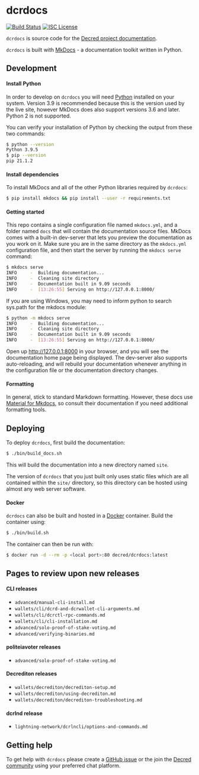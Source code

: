 # dcrdocs

[![Build Status](https://github.com/decred/dcrdocs/workflows/Build%20and%20Test/badge.svg)](https://github.com/decred/dcrdocs/actions)
[![ISC License](https://img.shields.io/badge/license-ISC-blue.svg)](http://copyfree.org)

`dcrdocs` is source code for the [Decred project documentation](https://docs.decred.org).

`dcrdocs` is built with [MkDocs](https://www.mkdocs.org/) - a documentation toolkit written in Python.

## Development

#### Install Python

In order to develop on `dcrdocs` you will need [Python](https://www.python.org/)
installed on your system.
Version 3.9 is recommended because this is the version used by the live site,
however MkDocs does also support versions 3.6 and later.
Python 2 is not supported.

You can verify your installation of Python by checking the output from these two
commands:

```bash
$ python --version
Python 3.9.5
$ pip --version
pip 21.1.2
```

#### Install dependencies

To install MkDocs and all of the other Python libraries required by `dcrdocs`:

```bash
$ pip install mkdocs && pip install --user -r requirements.txt
```

#### Getting started

This repo contains a single configuration file named `mkdocs.yml`, and a folder named `docs` that will contain the documentation source files. MkDocs comes with a built-in dev-server that lets you preview the documentation as you work on it. Make sure you are in the same directory as the `mkdocs.yml` configuration file, and then start the server by running the `mkdocs serve` command:

```bash
$ mkdocs serve
INFO     -  Building documentation...
INFO     -  Cleaning site directory
INFO     -  Documentation built in 9.09 seconds
INFO     -  [13:26:55] Serving on http://127.0.0.1:8000/
```

If you are using Windows, you may need to inform python to search sys.path for the mkdocs module:

```bash
$ python -m mkdocs serve
INFO     -  Building documentation...
INFO     -  Cleaning site directory
INFO     -  Documentation built in 9.09 seconds
INFO     -  [13:26:55] Serving on http://127.0.0.1:8000/
```

Open up <http://127.0.0.1:8000> in your browser, and you will see the documentation home page being displayed. The dev-server also supports auto-reloading, and will rebuild your documentation whenever anything in the configuration file or the documentation directory changes.

#### Formatting

In general, stick to standard Markdown formatting. However, these docs use [Material for Mkdocs](https://squidfunk.github.io/mkdocs-material/reference/), so consult their documentation if you need additional formatting tools.

## Deploying

To deploy `dcrdocs`, first build the documentation:

```bash
$ ./bin/build_docs.sh
```

This will build the documentation into a new directory named `site`.

The version of `dcrdocs` that you just built only uses static files which are all contained within the `site/` directory, so this directory can be hosted using almost any web server software.

#### Docker

`dcrdocs` can also be built and hosted in a [Docker](https://www.docker.com/) container. Build the container using:

```bash
$ ./bin/build.sh
```

The container can then be run with:

```bash
$ docker run -d --rm -p <local port>:80 decred/dcrdocs:latest
```

## Pages to review upon new releases

#### CLI releases

- `advanced/manual-cli-install.md`
- `wallets/cli/dcrd-and-dcrwallet-cli-arguments.md`
- `wallets/cli/dcrctl-rpc-commands.md`
- `wallets/cli/cli-installation.md`
- `advanced/solo-proof-of-stake-voting.md`
- `advanced/verifying-binaries.md`

#### politeiavoter releases

- `advanced/solo-proof-of-stake-voting.md`

#### Decrediton releases

- `wallets/decrediton/decrediton-setup.md`
- `wallets/decrediton/using-decrediton.md`
- `wallets/decrediton/decrediton-troubleshooting.md`

#### dcrlnd release

- `lightning-network/dcrlncli/options-and-commands.md`

## Getting help

To get help with `dcrdocs` please create a [GitHub issue](https://github.com/decred/dcrdocs/issues) or the join the [Decred community](https://decred.org/community/) using your preferred chat platform.
